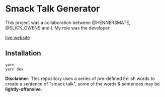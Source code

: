 # Smack Talk Generator

This project was a collaboration between @HENNERSMATE, @SLICK_OWENS and I.
My role was the developer.

[live website](https://smacktalkgenerator.com/)


## Installation

``` JS
yarn
yarn dev
```

**Disclaimer:** This repository uses a series of pre-defined Enlish words to create a sentence of "smack talk", some of the words & sentences may be **lightly-offensive**.
